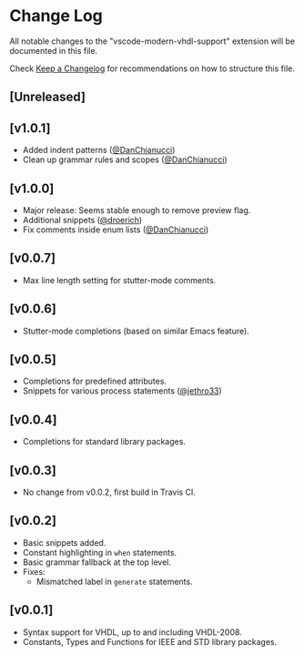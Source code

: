 # Change Log
All notable changes to the "vscode-modern-vhdl-support" extension will be documented in this file.

Check [Keep a Changelog](http://keepachangelog.com/) for recommendations on how to structure this file.

## [Unreleased]


## [v1.0.1]
- Added indent patterns ([@DanChianucci](https://github.com/DanChianucci))
- Clean up grammar rules and scopes ([@DanChianucci](https://github.com/DanChianucci))

## [v1.0.0]
- Major release: Seems stable enough to remove preview flag.
- Additional snippets ([@droerich](https://github.com/droerich))
- Fix comments inside enum lists ([@DanChianucci](https://github.com/DanChianucci))

## [v0.0.7]
- Max line length setting for stutter-mode comments.

## [v0.0.6]
- Stutter-mode completions (based on similar Emacs feature).

## [v0.0.5]
- Completions for predefined attributes.
- Snippets for various process statements ([@jethro33](https://github.com/jethro33))

## [v0.0.4]
- Completions for standard library packages.

## [v0.0.3]
- No change from v0.0.2, first build in Travis CI.

## [v0.0.2]
- Basic snippets added.
- Constant highlighting in `when` statements.
- Basic grammar fallback at the top level.
- Fixes:
    - Mismatched label in `generate` statements.

## [v0.0.1]
- Syntax support for VHDL, up to and including VHDL-2008.
- Constants, Types and Functions for IEEE and STD library packages.